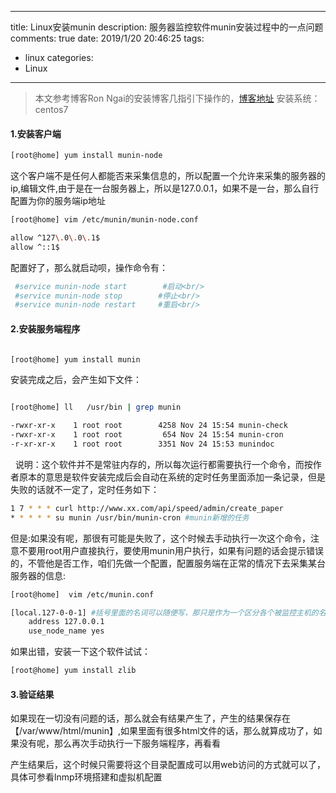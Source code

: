 ----
title: Linux安装munin
description: 服务器监控软件munin安装过程中的一点问题
comments: true
date: 2019/1/20 20:46:25
tags: 
- linux
categories:
- Linux
----


>  本文参考博客Ron Ngai的安装博客几指引下操作的，[博客地址](https://www.cnblogs.com/rond/p/3757804.html)
>  安装系统：centos7

#### 1.安装客户端
```bash
[root@home] yum install munin-node
```


这个客户端不是任何人都能否来采集信息的，所以配置一个允许来采集的服务器的ip,编辑文件,由于是在一台服务器上，所以是127.0.0.1，如果不是一台，那么自行配置为你的服务端ip地址


```bash
[root@home] vim /etc/munin/munin-node.conf

allow ^127\.0\.0\.1$
allow ^::1$
```

配置好了，那么就启动呗，操作命令有：

```bash
 #service munin-node start        #启动<br/>
 #service munin-node stop        #停止<br/>
 #service munin-node restart     #重启<br/>
```


#### 2.安装服务端程序
```bash

[root@home] yum install munin

```
安装完成之后，会产生如下文件：

```bash

[root@home] ll   /usr/bin | grep munin

-rwxr-xr-x    1 root root        4258 Nov 24 15:54 munin-check
-rwxr-xr-x    1 root root         654 Nov 24 15:54 munin-cron
-r-xr-xr-x    1 root root        3351 Nov 24 15:53 munindoc
```

&nbsp;
说明：这个软件并不是常驻内存的，所以每次运行都需要执行一个命令，而按作者原本的意思是软件安装完成后会自动在系统的定时任务里面添加一条记录，但是失败的话就不一定了，定时任务如下：
&nbsp;


```bash
1 7 * * * curl http://www.xx.com/api/speed/admin/create_paper
* * * * * su munin /usr/bin/munin-cron #munin新增的任务
```


但是:如果没有呢，那很有可能是失败了，这个时候去手动执行一次这个命令，注意不要用root用户直接执行，要使用munin用户执行，如果有问题的话会提示错误的，不管他是否工作，咱们先做一个配置，配置服务端在正常的情况下去采集某台服务器的信息:

```bash
[root@home]  vim /etc/munin.conf

[local.127-0-0-1] #括号里面的名词可以随便写，那只是作为一个区分各个被监控主机的名字,下面的ip改成您的ip
    address 127.0.0.1
    use_node_name yes
```


如果出错，安装一下这个软件试试：
```bash
[root@home] yum install zlib
```


#### 3.验证结果
如果现在一切没有问题的话，那么就会有结果产生了，产生的结果保存在【/var/www/html/munin】,如果里面有很多html文件的话，那么就算成功了，如果没有呢，那么再次手动执行一下服务端程序，再看看

产生结果后，这个时候只需要将这个目录配置成可以用web访问的方式就可以了，具体可参看lnmp环境搭建和虚拟机配置